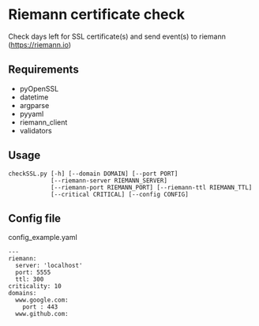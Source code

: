 # Riemann certificate check
Check days left for SSL certificate(s) and send event(s) to riemann (https://riemann.io)

## Requirements
* pyOpenSSL
* datetime
* argparse
* pyyaml
* riemann_client
* validators

## Usage
    checkSSL.py [-h] [--domain DOMAIN] [--port PORT]
                [--riemann-server RIEMANN_SERVER]
                [--riemann-port RIEMANN_PORT] [--riemann-ttl RIEMANN_TTL]
                [--critical CRITICAL] [--config CONFIG]
                
## Config file

config_example.yaml

    ---
    riemann:
      server: 'localhost'
      port: 5555
      ttl: 300
    criticality: 10
    domains:
      www.google.com:
        port : 443
      www.github.com:
